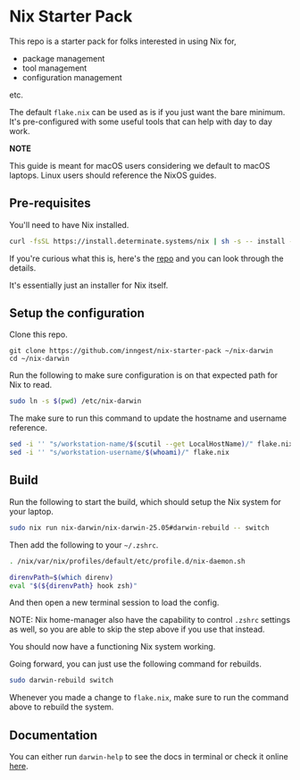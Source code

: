 # Nix Starter Pack

This repo is a starter pack for folks interested in using Nix for,

- package management
- tool management
- configuration management

etc.

The default `flake.nix` can be used as is if you just want the bare minimum.
It's pre-configured with some useful tools that can help with day to day work.

**NOTE**

This guide is meant for macOS users considering we default to macOS laptops.
Linux users should reference the NixOS guides.

## Pre-requisites

You'll need to have Nix installed.

``` sh
curl -fsSL https://install.determinate.systems/nix | sh -s -- install --determinate
```

If you're curious what this is, here's the [repo](https://github.com/DeterminateSystems/nix-installer?tab=readme-ov-file#determinate-nix-installer) and you can look through the details.

It's essentially just an installer for Nix itself.


## Setup the configuration

Clone this repo.

```
git clone https://github.com/inngest/nix-starter-pack ~/nix-darwin
cd ~/nix-darwin
```

Run the following to make sure configuration is on that expected path for Nix to read.

``` sh
sudo ln -s $(pwd) /etc/nix-darwin
```

The make sure to run this command to update the hostname and username reference.

``` sh
sed -i '' "s/workstation-name/$(scutil --get LocalHostName)/" flake.nix
sed -i '' "s/workstation-username/$(whoami)/" flake.nix
```

## Build

Run the following to start the build, which should setup the Nix system for your laptop.

``` sh
sudo nix run nix-darwin/nix-darwin-25.05#darwin-rebuild -- switch
```

Then add the following to your `~/.zshrc`.

``` bash
. /nix/var/nix/profiles/default/etc/profile.d/nix-daemon.sh

direnvPath=$(which direnv)
eval "$(${direnvPath} hook zsh)"
```
And then open a new terminal session to load the config.

NOTE: Nix home-manager also have the capability to control `.zshrc` settings as well, so you are able to skip the step above if you use that instead.

You should now have a functioning Nix system working.

Going forward, you can just use the following command for rebuilds.

``` sh
sudo darwin-rebuild switch
```

Whenever you made a change to `flake.nix`, make sure to run the command above to rebuild the system.


## Documentation

You can either run `darwin-help` to see the docs in terminal or check it online [here](https://nix-darwin.github.io/nix-darwin/manual/index.html).
